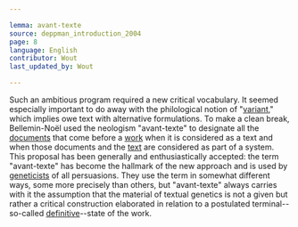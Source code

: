 ```yaml
---

lemma: avant-texte
source: deppman_introduction_2004
page: 8
language: English
contributor: Wout
last_updated_by: Wout

---
```


Such an ambitious program required a new critical vocabulary. It seemed especially important to do away with the philological notion of "[variant](variant.html)," which implies owe text with alternative formulations. To make a clean break, Bellemin-Noël used the neologism "avant-texte" to designate all the [documents](document.html) that come before a [work](work.html) when it is considered as a text and when those documents and the [text](text.html) are considered as part of a system. This proposal has been generally and enthusiastically accepted: the term "avant-texte" has become the hallmark of the new approach and is used by [geneticists](criticGenetic.html) of all persuasions. They use the term in somewhat different ways, some more precisely than others, but "avant-texte" always carries with it the assumption that the material of textual genetics is not a given but rather a critical construction elaborated in relation to a postulated terminal--so-called [definitive](definitive.html)--state of the work.
